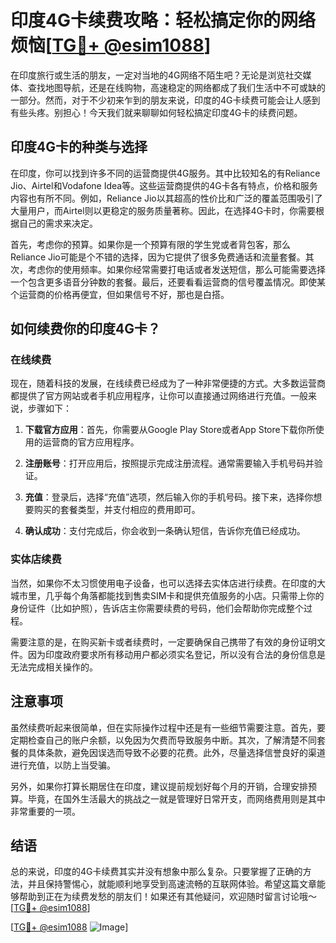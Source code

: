 # 印度4G卡续费攻略：轻松搞定你的网络烦恼[[TG💪+ @esim1088](https://t.me/s/esim1088)]

在印度旅行或生活的朋友，一定对当地的4G网络不陌生吧？无论是浏览社交媒体、查找地图导航，还是在线购物，高速稳定的网络都成了我们生活中不可或缺的一部分。然而，对于不少初来乍到的朋友来说，印度的4G卡续费可能会让人感到有些头疼。别担心！今天我们就来聊聊如何轻松搞定印度4G卡的续费问题。

## 印度4G卡的种类与选择

在印度，你可以找到许多不同的运营商提供4G服务。其中比较知名的有Reliance Jio、Airtel和Vodafone Idea等。这些运营商提供的4G卡各有特点，价格和服务内容也有所不同。例如，Reliance Jio以其超高的性价比和广泛的覆盖范围吸引了大量用户，而Airtel则以更稳定的服务质量著称。因此，在选择4G卡时，你需要根据自己的需求来决定。

首先，考虑你的预算。如果你是一个预算有限的学生党或者背包客，那么Reliance Jio可能是个不错的选择，因为它提供了很多免费通话和流量套餐。其次，考虑你的使用频率。如果你经常需要打电话或者发送短信，那么可能需要选择一个包含更多语音分钟数的套餐。最后，还要看看运营商的信号覆盖情况。即使某个运营商的价格再便宜，但如果信号不好，那也是白搭。

## 如何续费你的印度4G卡？

### 在线续费

现在，随着科技的发展，在线续费已经成为了一种非常便捷的方式。大多数运营商都提供了官方网站或者手机应用程序，让你可以直接通过网络进行充值。一般来说，步骤如下：

1. **下载官方应用**：首先，你需要从Google Play Store或者App Store下载你所使用的运营商的官方应用程序。
   
2. **注册账号**：打开应用后，按照提示完成注册流程。通常需要输入手机号码并验证。

3. **充值**：登录后，选择“充值”选项，然后输入你的手机号码。接下来，选择你想要购买的套餐类型，并支付相应的费用即可。

4. **确认成功**：支付完成后，你会收到一条确认短信，告诉你充值已经成功。

### 实体店续费

当然，如果你不太习惯使用电子设备，也可以选择去实体店进行续费。在印度的大城市里，几乎每个角落都能找到售卖SIM卡和提供充值服务的小店。只需带上你的身份证件（比如护照），告诉店主你需要续费的号码，他们会帮助你完成整个过程。

需要注意的是，在购买新卡或者续费时，一定要确保自己携带了有效的身份证明文件。因为印度政府要求所有移动用户都必须实名登记，所以没有合法的身份信息是无法完成相关操作的。

## 注意事项

虽然续费听起来很简单，但在实际操作过程中还是有一些细节需要注意。首先，要定期检查自己的账户余额，以免因为欠费而导致服务中断。其次，了解清楚不同套餐的具体条款，避免因误选而导致不必要的花费。此外，尽量选择信誉良好的渠道进行充值，以防上当受骗。

另外，如果你打算长期居住在印度，建议提前规划好每个月的开销，合理安排预算。毕竟，在国外生活最大的挑战之一就是管理好日常开支，而网络费用则是其中非常重要的一项。

## 结语

总的来说，印度的4G卡续费其实并没有想象中那么复杂。只要掌握了正确的方法，并且保持警惕心，就能顺利地享受到高速流畅的互联网体验。希望这篇文章能够帮助到正在为续费发愁的朋友们！如果还有其他疑问，欢迎随时留言讨论哦～[[TG💪+ @esim1088](https://t.me/s/esim1088)]

[[TG💪+ @esim1088](https://t.me/s/esim1088) ![Image](https://i.postimg.cc/4NQfJmqS/Snipaste-2025-05-13-00-14-12.png)]
